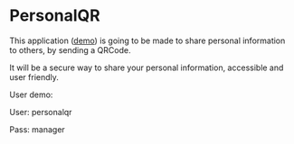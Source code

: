 PersonalQR
=======

This application ([demo]()) is going to be made to share personal information to others, by sending a QRCode.

It will be a secure way to share your personal information, accessible and user friendly.

User demo:

User: personalqr

Pass: manager

